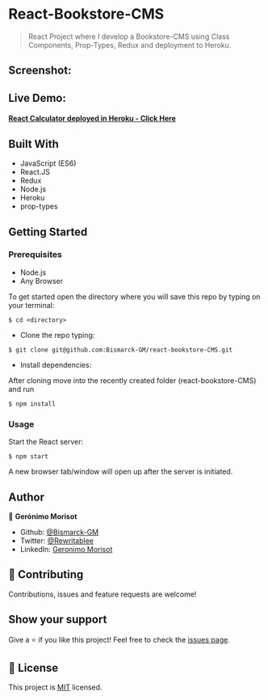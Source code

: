 # React-Bookstore-CMS

> React Project where I develop a Bookstore-CMS using Class Components, Prop-Types, Redux and deployment to Heroku.

## Screenshot:
<!-- ![ScreenShot](./Screenshot.png) -->


## Live Demo:

#### [React Calculator deployed in Heroku - Click Here](https://naked-cms-bookstore.herokuapp.com/)

## Built With

- JavaScript (ES6)
- React.JS
- Redux
- Node.js
- Heroku
- prop-types

## Getting Started

### Prerequisites

- Node.js
- Any Browser

To get started open the directory where you will save this repo by typing on your terminal:

```
$ cd <directory>
```

- Clone the repo typing:

```
$ git clone git@github.com:Bismarck-GM/react-bookstore-CMS.git
```

- Install dependencies:

After cloning move into the recently created folder (react-bookstore-CMS) and run

```
$ npm install
```

### Usage

Start the React server:

```
$ npm start
```

A new browser tab/window will open up after the server is initiated.

## Author

👤 **Gerónimo Morisot**

- Github: [@Bismarck-GM](https://github.com/Bismarck-GM)
- Twitter: [@Rewritablee](https://twitter.com/Rewritablee)
- LinkedIn: [Geronimo Morisot](https://linkedin.com/in/geronimomorisot)

## 🤝 Contributing

Contributions, issues and feature requests are welcome!

## Show your support

Give a ⭐️ if you like this project!
Feel free to check the [issues page](issues/).

## 📝 License

This project is [MIT](lic.url) licensed.